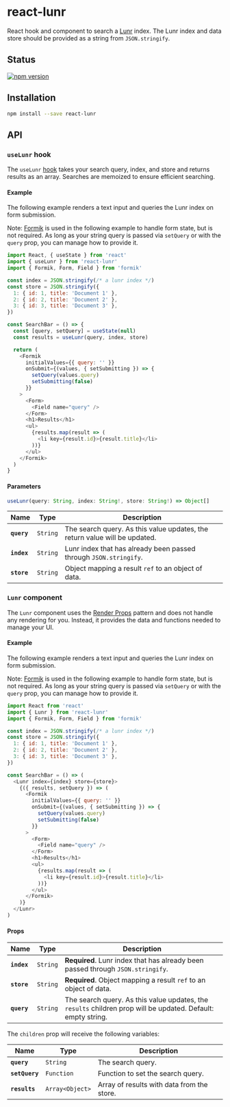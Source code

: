 # react-lunr

React hook and component to search a [Lunr][lunr] index. The Lunr index and
data store should be provided as a string from `JSON.stringify`.

## Status

[![npm version](https://badge.fury.io/js/react-lunr.svg)](http://badge.fury.io/js/react-lunr)

## Installation

```sh
npm install --save react-lunr
```

## API

### `useLunr` hook

The `useLunr` [hook][hooks] takes your search query, index, and store and returns
results as an array. Searches are memoized to ensure efficient searching.

#### Example

The following example renders a text input and queries the Lunr index on form
submission.

Note: [Formik][formik] is used in the following example to handle form state,
but is not required. As long as your string query is passed via `setQuery` or
with the `query` prop, you can manage how to provide it.

```js
import React, { useState } from 'react'
import { useLunr } from 'react-lunr'
import { Formik, Form, Field } from 'formik'

const index = JSON.stringify(/* a lunr index */)
const store = JSON.stringify({
  1: { id: 1, title: 'Document 1' },
  2: { id: 2, title: 'Document 2' },
  3: { id: 3, title: 'Document 3' },
})

const SearchBar = () => {
  const [query, setQuery] = useState(null)
  const results = useLunr(query, index, store)

  return (
    <Formik
      initialValues={{ query: '' }}
      onSubmit={(values, { setSubmitting }) => {
        setQuery(values.query)
        setSubmitting(false)
      }}
    >
      <Form>
        <Field name="query" />
      </Form>
      <h1>Results</h1>
      <ul>
        {results.map(result => (
          <li key={result.id}>{result.title}</li>
        ))}
      </ul>
    </Formik>
  )
}
```

#### Parameters

```js
useLunr(query: String, index: String!, store: String!) => Object[]
```

| Name        | Type     | Description                                                                |
| ----------- | -------- | -------------------------------------------------------------------------- |
| **`query`** | `String` | The search query. As this value updates, the return value will be updated. |
| **`index`** | `String` | Lunr index that has already been passed through `JSON.stringify`.          |
| **`store`** | `String` | Object mapping a result `ref` to an object of data.                        |

### `Lunr` component

The `Lunr` component uses the [Render Props][render-props] pattern and does not
handle any rendering for you. Instead, it provides the data and functions
needed to manage your UI.

#### Example

The following example renders a text input and queries the Lunr index on form
submission.

Note: [Formik][formik] is used in the following example to handle form state,
but is not required. As long as your string query is passed via `setQuery` or
with the `query` prop, you can manage how to provide it.

```js
import React from 'react'
import { Lunr } from 'react-lunr'
import { Formik, Form, Field } from 'formik'

const index = JSON.stringify(/* a lunr index */)
const store = JSON.stringify({
  1: { id: 1, title: 'Document 1' },
  2: { id: 2, title: 'Document 2' },
  3: { id: 3, title: 'Document 3' },
})

const SearchBar = () => (
  <Lunr index={index} store={store}>
    {({ results, setQuery }) => (
      <Formik
        initialValues={{ query: '' }}
        onSubmit={(values, { setSubmitting }) => {
          setQuery(values.query)
          setSubmitting(false)
        }}
      >
        <Form>
          <Field name="query" />
        </Form>
        <h1>Results</h1>
        <ul>
          {results.map(result => (
            <li key={result.id}>{result.title}</li>
          ))}
        </ul>
      </Formik>
    )}
  </Lunr>
)
```

#### Props

| Name        | Type     | Description                                                                                                  |
| ----------- | -------- | ------------------------------------------------------------------------------------------------------------ |
| **`index`** | `String` | **Required**. Lunr index that has already been passed through `JSON.stringify`.                              |
| **`store`** | `String` | **Required**. Object mapping a result `ref` to an object of data.                                            |
| **`query`** | `String` | The search query. As this value updates, the `results` children prop will be updated. Default: empty string. |

The `children` prop will receive the following variables:

| Name           | Type            | Description                                |
| -------------- | --------------- | ------------------------------------------ |
| **`query`**    | `String`        | The search query.                          |
| **`setQuery`** | `Function`      | Function to set the search query.          |
| **`results`**  | `Array<Object>` | Array of results with data from the store. |

[lunr]: https://lunrjs.com/
[render-props]: https://reactjs.org/docs/render-props.html
[hooks]: https://reactjs.org/docs/hooks-intro.html
[formik]: https://github.com/jaredpalmer/formik
